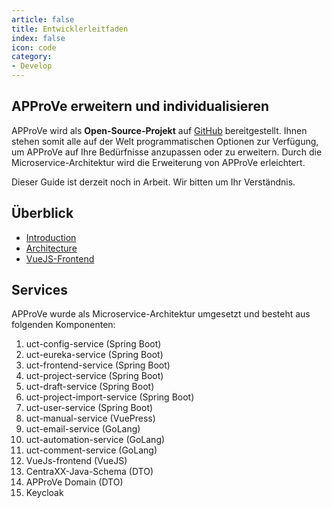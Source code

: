 ```yaml
---
article: false
title: Entwicklerleitfaden
index: false
icon: code
category:
- Develop
---
```



## APProVe erweitern und individualisieren
APProVe wird als **Open-Source-Projekt** auf [GitHub](https://github.com/iBDFrankfurt/APProVe) bereitgestellt. 
Ihnen stehen somit alle auf der Welt programmatischen Optionen zur Verfügung, um APProVe auf Ihre Bedürfnisse anzupassen oder zu erweitern.
Durch die Microservice-Architektur wird die Erweiterung von APProVe erleichtert.

Dieser Guide ist derzeit noch in Arbeit. Wir bitten um Ihr Verständnis.

## Überblick
- [Introduction](introduction.md)
- [Architecture](architecture.md)
- [VueJS-Frontend](vuejs.md)

## Services
APProVe wurde als Microservice-Architektur umgesetzt und besteht aus folgenden Komponenten:
1. uct-config-service (Spring Boot)
2. uct-eureka-service (Spring Boot)
3. uct-frontend-service (Spring Boot)
4. uct-project-service (Spring Boot)
5. uct-draft-service (Spring Boot)
6. uct-project-import-service (Spring Boot)
7. uct-user-service (Spring Boot)
8. uct-manual-service (VuePress)
9. uct-email-service (GoLang)
10. uct-automation-service (GoLang)
11. uct-comment-service (GoLang)
12. VueJs-frontend (VueJS)
13. CentraXX-Java-Schema (DTO)
14. APProVe Domain (DTO)
15. Keycloak
